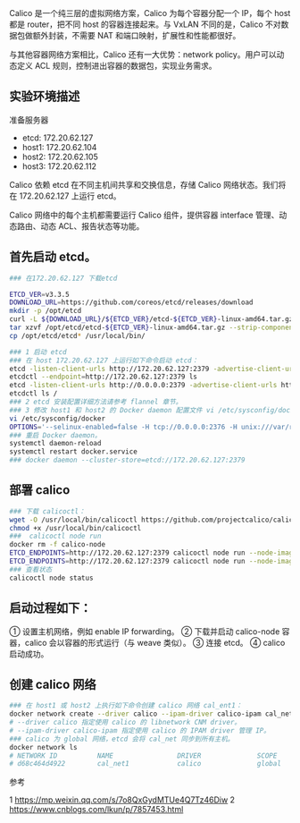 

Calico 是一个纯三层的虚拟网络方案，Calico 为每个容器分配一个 IP，每个 host 都是 router，把不同 host 的容器连接起来。与 VxLAN 不同的是，Calico 不对数据包做额外封装，不需要 NAT 和端口映射，扩展性和性能都很好。

与其他容器网络方案相比，Calico 还有一大优势：network policy。用户可以动态定义 ACL 规则，控制进出容器的数据包，实现业务需求。

## 实验环境描述

准备服务器
* etcd: 172.20.62.127
* host1: 172.20.62.104
* host2: 172.20.62.105
* host3: 172.20.62.112

Calico 依赖 etcd 在不同主机间共享和交换信息，存储 Calico 网络状态。我们将在 172.20.62.127 上运行 etcd。

Calico 网络中的每个主机都需要运行 Calico 组件，提供容器 interface 管理、动态路由、动态 ACL、报告状态等功能。

## 首先启动 etcd。

```sh
### 在172.20.62.127 下载etcd

ETCD_VER=v3.3.5
DOWNLOAD_URL=https://github.com/coreos/etcd/releases/download
mkdir -p /opt/etcd
curl -L ${DOWNLOAD_URL}/${ETCD_VER}/etcd-${ETCD_VER}-linux-amd64.tar.gz -o /opt/etcd/etcd-${ETCD_VER}-linux-amd64.tar.gz
tar xzvf /opt/etcd/etcd-${ETCD_VER}-linux-amd64.tar.gz --strip-components=1
cp /opt/etcd/etcd* /usr/local/bin/

### 1 启动 etcd
### 在 host 172.20.62.127 上运行如下命令启动 etcd：
etcd -listen-client-urls http://172.20.62.127:2379 -advertise-client-urls http://172.20.62.127:2379
etcdctl --endpoint=http://172.20.62.127:2379 ls
etcd -listen-client-urls http://0.0.0.0:2379 -advertise-client-urls http://0.0.0.0:2379
etcdctl ls /
### 2 etcd 安装配置详细方法请参考 flannel 章节。
### 3 修改 host1 和 host2 的 Docker daemon 配置文件 vi /etc/sysconfig/docker， 连接 etcd：
vi /etc/sysconfig/docker
OPTIONS='--selinux-enabled=false -H tcp://0.0.0.0:2376 -H unix:///var/run/docker.sock --cluster-store=etcd://172.20.62.127:2379'
### 重启 Docker daemon。
systemctl daemon-reload
systemctl restart docker.service
### docker daemon --cluster-store=etcd://172.20.62.127:2379
```

## 部署 calico

```sh
### 下载 calicoctl：
wget -O /usr/local/bin/calicoctl https://github.com/projectcalico/calicoctl/releases/download/v1.6.1/calicoctl
chmod +x /usr/local/bin/calicoctl
###  calicoctl node run
docker rm -f calico-node
ETCD_ENDPOINTS=http://172.20.62.127:2379 calicoctl node run --node-image=quay.io/calico/node:v2.6.2
ETCD_ENDPOINTS=http://172.20.62.127:2379 calicoctl node run --node-image=docker.io/calico/node:v1.0.2
### 查看状态
calicoctl node status
```

## 启动过程如下：

① 设置主机网络，例如 enable IP forwarding。
② 下载并启动 calico-node 容器，calico 会以容器的形式运行（与 weave 类似）。
③ 连接 etcd。
④ calico 启动成功。

## 创建 calico 网络

```sh
### 在 host1 或 host2 上执行如下命令创建 calico 网络 cal_ent1：
docker network create --driver calico --ipam-driver calico-ipam cal_net1
# --driver calico 指定使用 calico 的 libnetwork CNM driver。
# --ipam-driver calico-ipam 指定使用 calico 的 IPAM driver 管理 IP。
### calico 为 global 网络，etcd 会将 cal_net 同步到所有主机。
docker network ls
# NETWORK ID          NAME                DRIVER              SCOPE
# d68c464d4922        cal_net1            calico              global 
```

参考

1 https://mp.weixin.qq.com/s/7o8QxGydMTUe4Q7Tz46Diw
2 https://www.cnblogs.com/lkun/p/7857453.html